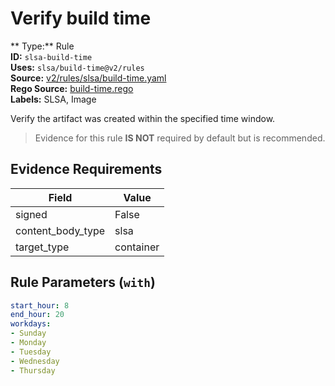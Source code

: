 # Verify build time  
** Type:** Rule  
**ID:** `slsa-build-time`  
**Uses:** `slsa/build-time@v2/rules`  
**Source:** [v2/rules/slsa/build-time.yaml](https://github.com/scribe-public/sample-policies/v2/rules/slsa/build-time.yaml)  
**Rego Source:** [build-time.rego](https://github.com/scribe-public/sample-policies/v2/rules/slsa/build-time.rego)  
**Labels:** SLSA, Image  

Verify the artifact was created within the specified time window.

> Evidence for this rule **IS NOT** required by default but is recommended.


## Evidence Requirements  
| Field | Value |
|-------|-------|
| signed | False |
| content_body_type | slsa |
| target_type | container |

## Rule Parameters (`with`)  
```yaml
start_hour: 8
end_hour: 20
workdays:
- Sunday
- Monday
- Tuesday
- Wednesday
- Thursday
```

